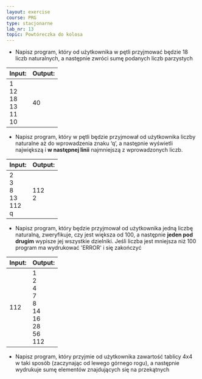 ```yaml
---
layout: exercise
course: PRG
type: stacjonarne
lab_nr: 13
topic: Powtóreczka do kolosa
---
```

- Napisz program, który od użytkownika w pętli przyjmować będzie 18 liczb naturalnych, a następnie zwróci sumę podanych liczb parzystych

|Input:|Output:|
|------|-------|
|1<br> 12<br> 18<br> 13<br> 11<br> 10|40|

- Napisz program, który w pętli będzie przyjmował od użytkownika liczby naturalne aż do wprowadzenia znaku ‘q’, a następnie wyświetli największą i **w następnej linii** najmniejszą z wprowadzonych liczb.
   
|Input:|Output:|
|------|-------|
|2<br> 3<br> 8<br> 13<br> 112<br> q|112<br>2|

- Napisz program, który będzie przyjmował od użytkownika jedną liczbę naturalną, zweryfikuje, czy jest większa od 100, a następnie **jeden pod drugim** wypisze jej wszystkie dzielniki. Jeśli liczba jest mniejsza niż 100 program ma wydrukować 'ERROR' i się zakończyć

|Input:|Output:|
|------|-------|
|112|1<br>2<br>4<br>7<br>8<br>14<br>16<br>28<br>56<br>112|

- Napisz program, który przyjmie od użytkownika zawartość tablicy 4x4 w taki sposób (zaczynając od lewego górnego rogu), a następnie wydrukuje sumę elementów znajdujących się na przekątnych